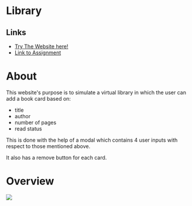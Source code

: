 # Library

## Links
* [Try The Website here!](https://madspecco.github.io/library/)
* [Link to Assignment](https://www.theodinproject.com/lessons/node-path-javascript-library)

# About
This website's purpose is to simulate a virtual library in which the user can add a book card based on:
  - title
  - author
  - number of pages
  - read status

This is done with the help of a modal which contains 4 user inputs with respect to those mentioned above.

It also has a remove button for each card.

# Overview
<img src="./img/library-ss.png.png">